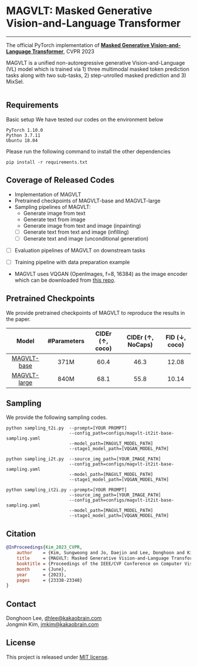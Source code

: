 # MAGVLT: Masked Generative Vision-and-Language Transformer

--- 

The official PyTorch implementation of [**Masked Generative Vision-and-Language Transformer**](https://arxiv.org/abs/2303.12208), CVPR 2023

MAGVLT is a unified non-autoregressive generative Vision-and-Language (VL) model which is trained via 1) three multimodal masked token prediction tasks along with two sub-tasks, 2) step-unrolled masked prediction and 3) MixSel.

<div align="center">
<figure>
  <img alt="" src="./assets/main.png">
</figure>
</div>

## Requirements
Basic setup
We have tested our codes on the environment below
```angular2html
PyTorch 1.10.0
Python 3.7.11
Ubuntu 18.04
```
Please run the following command to install the other dependencies
```angular2html
pip install -r requirements.txt
```

## Coverage of Released Codes
- Implementation of MAGVLT
- Pretrained checkpoints of MAGVLT-base and MAGVLT-large
- Sampling pipelines of MAGVLT: 
  - Generate image from text
  - Generate text from image
  - Generate image from text and image (inpainting)
  - [ ] Generate text from text and image (infilling)
  - [ ] Generate text and image (unconditional generation)
- [ ] Evaluation pipelines of MAGVLT on downstream tasks 
- [ ] Training pipeline with data preparation example


- MAGVLT uses VQGAN (OpenImages, f=8, 16384) as the image encoder which can be downloaded from [this repo](https://github.com/CompVis/taming-transformers).

## Pretrained Checkpoints
We provide pretrained checkpoints of MAGVLT to reproduce the results in the paper.

|      Model       |         #Parameters          | CIDEr (↑, coco) | CIDEr (↑, NoCaps) | FID (↓, coco) |
|:----------------:|:----------------------------:|:---------------:|:-----------------:|:-------------:|
| [MAGVLT-base]()  | 371M                         |      60.4       |       46.3        |     12.08     |
| [MAGVLT-large]() |             840M             |      68.1       |       55.8        |     10.14     |

## Sampling
We provide the following sampling codes.
```angular2html
python sampling_t2i.py  --prompt=[YOUR PROMPT] 
                        --config_path=configs/magvlt-it2it-base-sampling.yaml 
                        --model_path=[MAGVLT_MODEL_PATH] 
                        --stage1_model_path=[VQGAN_MODEL_PATH]

python sampling_i2t.py  --source_img_path=[YOUR_IMAGE_PATH] 
                        --config_path=configs/magvlt-it2it-base-sampling.yaml 
                        --model_path=[MAGVLT_MODEL_PATH] 
                        --stage1_model_path=[VQGAN_MODEL_PATH]

python sampling_it2i.py --prompt=[YOUR PROMPT] 
                        --source_img_path=[YOUR_IMAGE_PATH] 
                        --config_path=configs/magvlt-it2it-base-sampling.yaml 
                        --model_path=[MAGVLT_MODEL_PATH] 
                        --stage1_model_path=[VQGAN_MODEL_PATH]
```


## Citation

```bibtex
@InProceedings{Kim_2023_CVPR,
    author    = {Kim, Sungwoong and Jo, Daejin and Lee, Donghoon and Kim, Jongmin},
    title     = {MAGVLT: Masked Generative Vision-and-Language Transformer},
    booktitle = {Proceedings of the IEEE/CVF Conference on Computer Vision and Pattern Recognition (CVPR)},
    month     = {June},
    year      = {2023},
    pages     = {23338-23348}
}
```

## Contact
Donghoon Lee, [dhlee@kakaobrain.com](dhlee@kakaobrain.com)  
Jongmin Kim, [jmkim@kakaobrain.com](jmkim@kakaobrain.com)  

## License
This project is released under [MIT license](./LICENSE).